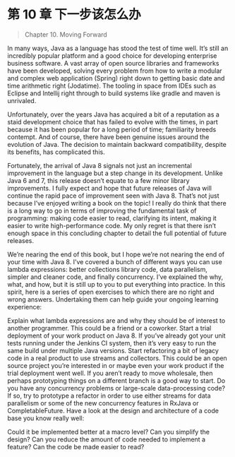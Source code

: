 # 第 10 章 下一步该怎么办

> Chapter 10. Moving Forward

In many ways, Java as a language has stood the test of time well. It’s still an incredibly popular platform and a good choice for developing enterprise business software. A vast array of open source libraries and frameworks have been developed, solving every problem from how to write a modular and complex web application (Spring) right down to getting basic date and time arithmetic right (Jodatime). The tooling in space from IDEs such as Eclipse and Intellij right through to build systems like gradle and maven is unrivaled.

Unfortunately, over the years Java has acquired a bit of a reputation as a staid development choice that has failed to evolve with the times, in part because it has been popular for a long period of time; familiarity breeds contempt. And of course, there have been genuine issues around the evolution of Java. The decision to maintain backward compatibility, despite its benefits, has complicated this.

Fortunately, the arrival of Java 8 signals not just an incremental improvement in the language but a step change in its development. Unlike Java 6 and 7, this release doesn’t equate to a few minor library improvements. I fully expect and hope that future releases of Java will continue the rapid pace of improvement seen with Java 8. That’s not just because I’ve enjoyed writing a book on the topic! I really do think that there is a long way to go in terms of improving the fundamental task of programming: making code easier to read, clarifying its intent, making it easier to write high-performance code. My only regret is that there isn’t enough space in this concluding chapter to detail the full potential of future releases.

We’re nearing the end of this book, but I hope we’re not nearing the end of your time with Java 8. I’ve covered a bunch of different ways you can use lambda expressions: better collections library code, data parallelism, simpler and cleaner code, and finally concurrency. I’ve explained the why, what, and how, but it is still up to you to put everything into practice. In this spirit, here is a series of open exercises to which there are no right and wrong answers. Undertaking them can help guide your ongoing learning experience:

Explain what lambda expressions are and why they should be of interest to another programmer. This could be a friend or a coworker.
Start a trial deployment of your work product on Java 8. If you’ve already got your unit tests running under the Jenkins CI system, then it’s very easy to run the same build under multiple Java versions.
Start refactoring a bit of legacy code in a real product to use streams and collectors. This could be an open source project you’re interested in or maybe even your work product if the trial deployment went well. If you aren’t ready to move wholesale, then perhaps prototyping things on a different branch is a good way to start.
Do you have any concurrency problems or large-scale data-processing code? If so, try to prototype a refactor in order to use either streams for data parallelism or some of the new concurrency features in RxJava or CompletableFuture.
Have a look at the design and architecture of a code base you know really well:

Could it be implemented better at a macro level?
Can you simplify the design?
Can you reduce the amount of code needed to implement a feature?
Can the code be made easier to read?